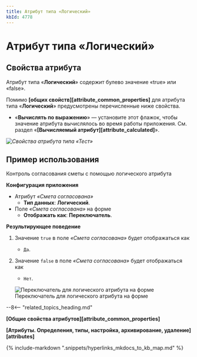 ```yaml
---
title: Атрибут типа «Логический»
kbId: 4778
---
```


# Атрибут типа «Логический»

## Свойства атрибута

Атрибут типа «**Логический**» содержит булево значение «true» или «false».

Помимо **[общих свойств][attribute_common_properties]** для атрибута типа «**Логический**» предусмотрены перечисленные ниже свойства.

- «**Вычислять по выражению**» — установите этот флажок, чтобы значение атрибута вычислялось во время работы приложения. См. раздел «**[Вычисляемый атрибут][attribute_calculated]**».

_![Свойства атрибута типа «Тест»](https://kb.comindware.ru/assets/attribute_boolean_properties.png)_

## Пример использования

Контроль согласования сметы с помощью логического атрибута

**Конфигурация приложения**

- Атрибут *«Смета согласована»*
    - **Тип данных**: **Логический**.
- Поле *«Смета согласована»* на форме
    - **Отображать как**: **Переключатель**.

**Результирующее поведение**

1. Значение `true` в поле *«Смета согласована»* будет отображаться как
    - `Да`.
2. Значение `false` в поле *«Смета согласована»* будет отображаться как
    - `Нет`.
    ![Переключатель для логического атрибута на форме](https://kb.comindware.ru/assets/attribute_boolean_example.png)
    Переключатель для логического атрибута на форме

--8<-- "related_topics_heading.md"

**[Общие свойства атрибутов][attribute_common_properties]**

**[Атрибуты. Определения, типы, настройка, архивирование, удаление][attributes]**



{% include-markdown ".snippets/hyperlinks_mkdocs_to_kb_map.md" %}
